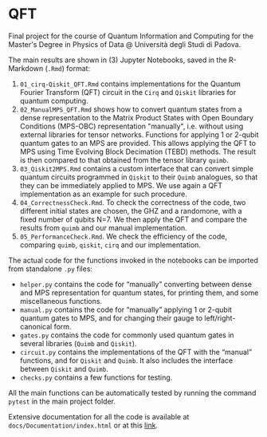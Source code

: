# QFT
Final project for the course of Quantum Information and Computing for the Master's Degree in Physics of Data @ Università degli Studi di Padova. 

The main results are shown in \(3\) Jupyter Notebooks, saved in the R-Markdown (`.Rmd`) format:
1. `01_cirq-Qiskit_QFT.Rmd` contains implementations for the Quantum Fourier Transform (QFT) circuit in the `Cirq` and `Qiskit` libraries for quantum computing.
2. `02_ManualMPS_QFT.Rmd` shows how to convert quantum states from a dense representation to the Matrix Product States with Open Boundary Conditions (MPS-OBC) representation "manually", i.e. without using external libraries for tensor networks. Functions for applying 1 or 2-qubit quantum gates to an MPS are provided. This allows applying the QFT to MPS using Time Evolving Block Decimation (TEBD) methods. The result is then compared to that obtained from the tensor library `quimb`.
3. `03_Qiskit2MPS.Rmd` contains a custom interface that can convert simple quantum circuits programmed in `Qiskit` to their `Quimb` analogues, so that they can be immediately applied to MPS. We use again a QFT implementation as an example for such procedure.
4. `04_CorrectnessCheck.Rmd`. To check the correctness of the code, two different initial states are chosen, the GHZ and a randomone, with a fixed number of qubits N=7. We then apply the QFT and compare the results from `quimb` and our manual implementation.
5. `05_PerformanceCheck.Rmd`. We check the efficiency of the code, comparing `quimb`, `qiskit`, `cirq` and our implementation.

<!-- TODO: Add some more comments/docs in the notebooks. They serve as examples. -->

The actual code for the functions invoked in the notebooks can be imported from standalone `.py` files:
- `helper.py` contains the code for “manually” converting between dense and MPS representation for quantum states, for printing them, and some miscellaneous functions.
- `manual.py` contains the code for “manually” applying 1 or 2-qubit quantum gates to MPS, and for changing their gauge to left/right-canonical form.
- `gates.py` contains the code for commonly used quantum gates in several libraries (`Quimb` and `Qiskit`).
- `circuit.py` contains the implementations of the QFT with the “manual” functions, and for `Qiskit` and `Quimb`. It also includes the interface between `Qiskit` and `Quimb`.
- `checks.py` contains a few functions for testing.

<!-- TODO: Maybe we can improve the code subdivision -->

All the main functions can be automatically tested by running the command `pytest` in the main project folder.

Extensive documentation for all the code is available at `docs/Documentation/index.html` or at this [link](https://mballarin97.github.io/QFT/).
